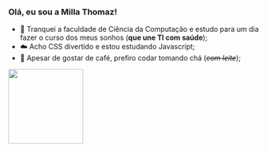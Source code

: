 ### Olá, eu sou a Milla Thomaz!
- 🎃 Tranquei a faculdade de Ciência da Computação e estudo para um dia fazer o curso dos meus sonhos (<b>que une TI com saúde</b>);
- ☁️ Acho CSS divertido e estou estudando Javascript;
- 🍂 Apesar de gostar de café, prefiro codar tomando chá (<strike><i>com leite</i></strike>);

<div>
  <img height='150em' src='https://github-readme-stats.vercel.app/api/top-langs/?username=kamomilla&layout=compact&langs_count=16&theme=gruvbox'/>
</div>
